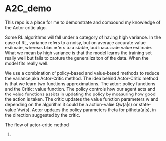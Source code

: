 # A2C_demo


This repo is a place for me to demonstrate and compound my knowledge of the Actor critic algo.



Some RL algorithms will fall under a category of having high variance. In the case of RL, variance refers to a noisy, but on average accurate value estimate, whereas bias refers to a stable, but inaccurate value estimate. What we mean by high variance is that the model learns the training set really well but fails to capture the generalizaiton of the data. When the model fits really well.


We use a combination of policy-based and value-based methods to reduce the variance,aka Actor-Critic method. The idea behind Actor-Critic method is that we learn two functions approximations. 
The actor: policy functions and the Critic: value function. The policy controls how our agent acts and the value functions assists in updating the policy by measuring how good the action is taken. The critic updates the value function parameters w and depending on the algorithm it could be a action-value Qw(a|s) or state-value Vw(s). Actor updates the policy parameters theta for pitheta(a|s), in the direction suggested by the critic. 

The flow of actor-critic method

1) 
